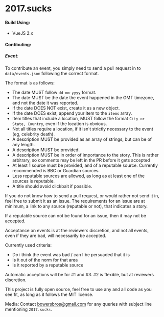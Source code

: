 # 2017.sucks

#### Build Using:
- VueJS 2.x

#### Contibuting:

##### Event:
  To contribute an event, you simply need to send a pull request in to `data/events.json` following the correct format.
  
  
  The format is as follows:
  
  - The date MUST follow `dd-mm-yyyy` format.
  - The date MUST be the date the event happened in the GMT timezone, and not the date it was reported.
  - If the date DOES NOT exist, create it as a new object.
  - If the date DOES exist, append your item to the `items` array.
  - Item titles that include a location, MUST follow the format `City or State, Country`, even if the location is obvious.
  - Not all titles require a location, if it isn't strictly necessary to the event (eg, celebrity death).
  - A description MUST be provided as an array of strings, but can be of any length.
  - A description MUST be provided.
  - A description MUST be in order of importance to the story. This is rather arbitrary, so comments may be left in the PR before it gets accepted
  - At least 1 source must be provided, and of a reputable source. Currently recommended is BBC or Guardian sources.
  - Less reputable sources are allowed, as long as at least one of the sources is reputable.
  - A title should avoid clickbait if possible.
  
 If you do not know how to send a pull request, or would rather not send it in, feel free to submit it as an issue.
 The requirements for an issue are at minimum, a link to any source (reputable or not), that indicates a story.
 
 If a reputable source can not be found for an issue, then it may not be accepted.
 
 Acceptance on events is at the reviewers discretion, and not all events, even if they are bad, will necessarily be accepted.
 
 Currently used criteria:
 
 - Do i think the event was bad / can I be persuaded that it is
 - Is it out of the norm for that area
 - Is it reported by a reputable source
 
 Automatic acceptions will be for #1 and #3. #2 is flexible, but at reviewers discretion.
 
 This project is fully open source, feel free to use any and all code as you see fit, as long as it follows the MIT license.
 
 Media: Contact bowersbros@gmail.com for any queries with subject line mentioning `2017.sucks`.
